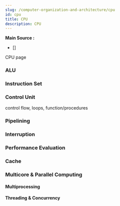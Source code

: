 ```yaml
---
slug: /computer-organization-and-architecture/cpu
id: cpu
title: CPU
description: CPU
---
```


**Main Source :**

- [] 

CPU page

### ALU

### Instruction Set

### Control Unit

control flow, loops, function/procedures

### Pipelining

### Interruption

### Performance Evaluation

### Cache

### Multicore & Parallel Computing

#### Multiprocessing

#### Threading & Concurrency
